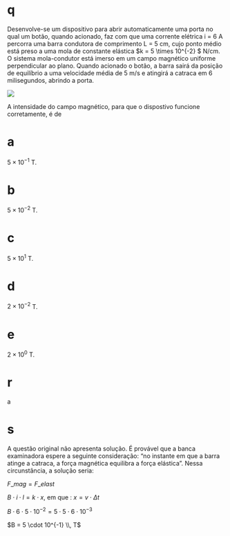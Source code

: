 # q
Desenvolve-se um dispositivo para abrir automaticamente uma porta no qual um botão, quando acionado, faz com que uma corrente elétrica i = 6 A percorra uma barra condutora de comprimento L = 5 cm, cujo ponto médio está preso a uma mola de constante elástica $k = 5 \times 10^{-2} $ N/cm. O sistema mola-condutor está imerso em um campo magnético uniforme perpendicular ao plano. Quando acionado o botão, a barra sairá da posição de equilíbrio a uma velocidade média de 5 m/s e atingirá a catraca em 6 milisegundos, abrindo a porta.

![](https://firebasestorage.googleapis.com/v0/b/firebase-enemio.appspot.com/o/questoes%2F663%2F28e4a748-3609-7c93-f1b2-9d66ae4ff174.png?alt=media\&token=fecf1e8b-8af5-4923-b71a-f4f989d7b1e8)

A intensidade do campo magnético, para que o dispostivo funcione corretamente, é de

# a
$5 \times 10^{-1}$ T.

# b
$5 \times 10^{-2}$ T.

# c
$5 \times 10^{1}$ T.

# d
$2 \times 10^{-2}$ T.

# e
$2 \times 10^{0}$ T.

# r
a

# s
A questão original não apresenta solução. É provável que a banca examinadora espere a seguinte consideração: “no instante em que a barra atinge a catraca, a força magnética equilibra a força elástica”. Nessa circunstância, a solução seria:

$F\_{mag} = F\_{elast}$

$B \cdot i \cdot l = k \cdot x$, em que : $x = v \cdot \Delta t$

$B \cdot 6 \cdot 5 \cdot 10^{-2} = 5 \cdot 5 \cdot 6 \cdot 10^{-3}$

$B = 5 \cdot 10^{-1} \\, T$
